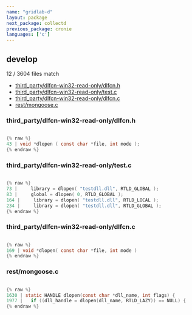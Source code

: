 ```yaml
---
name: "gridlab-d"
layout: package
next_package: collectd
previous_package: cronie
languages: ['c']
---
```

## develop
12 / 3604 files match

 - [third_party/dlfcn-win32-read-only/dlfcn.h](#third_partydlfcn-win32-read-onlydlfcnh)
 - [third_party/dlfcn-win32-read-only/test.c](#third_partydlfcn-win32-read-onlytestc)
 - [third_party/dlfcn-win32-read-only/dlfcn.c](#third_partydlfcn-win32-read-onlydlfcnc)
 - [rest/mongoose.c](#restmongoosec)

### third_party/dlfcn-win32-read-only/dlfcn.h

```c

{% raw %}
43 | void *dlopen ( const char *file, int mode );
{% endraw %}

```
### third_party/dlfcn-win32-read-only/test.c

```c

{% raw %}
73 |     library = dlopen( "testdll.dll", RTLD_GLOBAL );
83 |     global = dlopen( 0, RTLD_GLOBAL );
164 |     library = dlopen( "testdll.dll", RTLD_LOCAL );
234 |     library = dlopen( "testdll.dll", RTLD_GLOBAL );
{% endraw %}

```
### third_party/dlfcn-win32-read-only/dlfcn.c

```c

{% raw %}
169 | void *dlopen( const char *file, int mode )
{% endraw %}

```
### rest/mongoose.c

```c

{% raw %}
1630 | static HANDLE dlopen(const char *dll_name, int flags) {
1977 |   if ((dll_handle = dlopen(dll_name, RTLD_LAZY)) == NULL) {
{% endraw %}

```